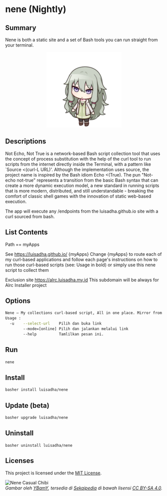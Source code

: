 # nene (Nightly)
## Summary

Nene is both a static site and a set of Bash tools you can run straight from your terminal.

<p align="center">
  <img src="./nene_chibi.png" alt="welcome">
</p>

## Descriptions

Not Echo, Not True is a network-based Bash script collection tool that uses the concept of process substitution with the help of the curl tool to run scripts from the internet directly inside the Terminal, with a pattern like `Source <(curl-L URL)'. Although the implementation uses source, the project name is inspired by the Bash idiom Echo <(True). The pun "Not-echo not-true" represents a transition from the basic Bash syntax that can create a more dynamic execution model, a new standard in running scripts that is more modern, distributed, and still understandable - breaking the comfort of classic shell games with the innovation of static web-based execution.

The app will execute any /endpoints from the luisadha.github.io site with a curl sourced from bash.

## List Contents

Path == myApps

See https://luisadha.github.io/ {myApps} Change {myApps} to route each of my curl-based applications and follow each page's instructions on how to run those curl-based scripts (see: Usage in bold) or simply use this nene script to collect them

Exclusion site https://alrc.luisadha.my.id This subdomain will be always for Alrc Installer project
## Options
```sh
Nene — My collections curl-based script, All in one place. Mirror from https://github.com/luisadha/not-echo-not-true
Usage :
  -u    --select-url    Pilih dan buka link
        --mode=[online] Pilih dan jalankan melalui link
        --help          Tamlilkan pesan ini.
```
## Run
```sh
nene
```
## Install 
```sh
basher install luisadha/nene
```
## Update (beta)
```sh
basher upgrade luisadha/nene
```
## Uninstall
```
basher uninstall luisadha/nene
```

## Licenses

This project is licensed under the [MIT License](LICENSE).

![Nene Casual Chibi](https://sekaipedia.org/w/images/7/7a/Nene_Casual_chibi.png)  
*Gambar oleh [YBamY](https://sekaipedia.org/wiki/User:YBamY), tersedia di [Sekaipedia](https://sekaipedia.org/wiki/Main_Page) di bawah lisensi [CC BY-SA 4.0](https://creativecommons.org/licenses/by-sa/4.0/).*
